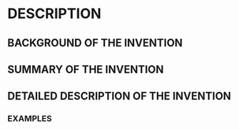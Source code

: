 # DESCRIPTION

## BACKGROUND OF THE INVENTION

## SUMMARY OF THE INVENTION

## DETAILED DESCRIPTION OF THE INVENTION

### EXAMPLES

